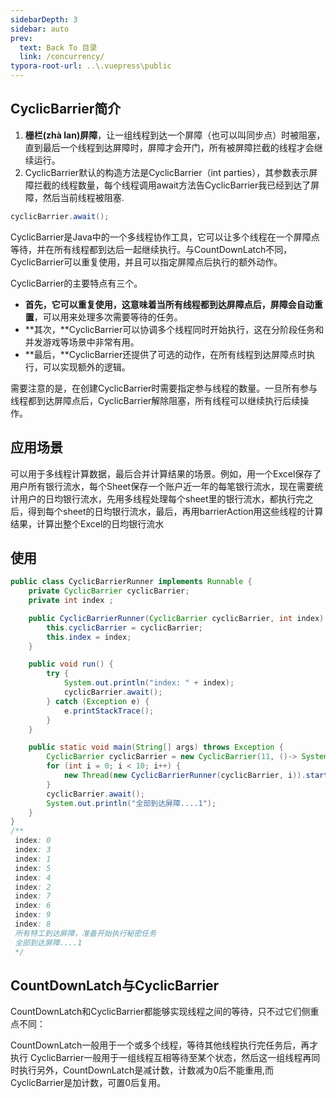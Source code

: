 ```yaml
---
sidebarDepth: 3
sidebar: auto
prev:
  text: Back To 目录
  link: /concurrency/
typora-root-url: ..\.vuepress\public
---
```




## CyclicBarrier简介

1. **栅栏(zhà lan)屏障**，让一组线程到达一个屏障（也可以叫同步点）时被阻塞，直到最后一个线程到达屏障时，屏障才会开门，所有被屏障拦截的线程才会继续运行。
2. CyclicBarrier默认的构造方法是CyclicBarrier（int parties），其参数表示屏障拦截的线程数量，每个线程调用await方法告CyclicBarrier我已经到达了屏障，然后当前线程被阻塞.

```java
cyclicBarrier.await();
```

CyclicBarrier是Java中的一个多线程协作工具，它可以让多个线程在一个屏障点等待，并在所有线程都到达后一起继续执行。与CountDownLatch不同，CyclicBarrier可以重复使用，并且可以指定屏障点后执行的额外动作。

CyclicBarrier的主要特点有三个。

- **首先，**它**可以重复使用，这意味着当所有线程都到达屏障点后，屏障会自动重置**，可以用来处理多次需要等待的任务。
- **其次，**CyclicBarrier可以协调多个线程同时开始执行，这在分阶段任务和并发游戏等场景中非常有用。
- **最后，**CyclicBarrier还提供了可选的动作，在所有线程到达屏障点时执行，可以实现额外的逻辑。

需要注意的是，在创建CyclicBarrier时需要指定参与线程的数量。一旦所有参与线程都到达屏障点后，CyclicBarrier解除阻塞，所有线程可以继续执行后续操作。

## 应用场景

可以用于多线程计算数据，最后合并计算结果的场景。例如，用一个Excel保存了用户所有银行流水，每个Sheet保存一个账户近一年的每笔银行流水，现在需要统计用户的日均银行流水，先用多线程处理每个sheet里的银行流水，都执行完之后，得到每个sheet的日均银行流水，最后，再用barrierAction用这些线程的计算结果，计算出整个Excel的日均银行流水

## 使用

```java
public class CyclicBarrierRunner implements Runnable {
    private CyclicBarrier cyclicBarrier;
    private int index ;

    public CyclicBarrierRunner(CyclicBarrier cyclicBarrier, int index) {
        this.cyclicBarrier = cyclicBarrier;
        this.index = index;
    }

    public void run() {
        try {
            System.out.println("index: " + index);
            cyclicBarrier.await();
        } catch (Exception e) {
            e.printStackTrace();
        }
    }

    public static void main(String[] args) throws Exception {
        CyclicBarrier cyclicBarrier = new CyclicBarrier(11, ()-> System.out.println("所有特工到达屏障，准备开始执行秘密任务"));
        for (int i = 0; i < 10; i++) {
            new Thread(new CyclicBarrierRunner(cyclicBarrier, i)).start();
        }
        cyclicBarrier.await();
        System.out.println("全部到达屏障....1");
    }
}
/**
 index: 0
 index: 3
 index: 1
 index: 5
 index: 4
 index: 2
 index: 7
 index: 6
 index: 9
 index: 8
 所有特工到达屏障，准备开始执行秘密任务
 全部到达屏障....1
 */
```



## CountDownLatch与CyclicBarrier

CountDownLatch和CyclicBarrier都能够实现线程之间的等待，只不过它们侧重点不同：

CountDownLatch一般用于一个或多个线程，等待其他线程执行完任务后，再才执行
CyclicBarrier一般用于一组线程互相等待至某个状态，然后这一组线程再同时执行另外，CountDownLatch是减计数，计数减为0后不能重用,而CyclicBarrier是加计数，可置0后复用。

